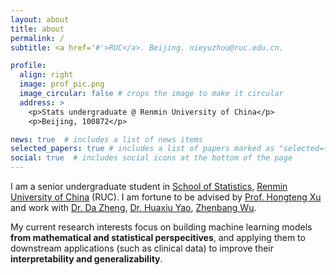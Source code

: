 ```yaml
---
layout: about
title: about
permalink: /
subtitle: <a href='#'>RUC</a>. Beijing. nieyuzhou@ruc.edu.cn.

profile:
  align: right
  image: prof_pic.png
  image_circular: false # crops the image to make it circular
  address: >
    <p>Stats undergraduate @ Renmin University of China</p>
    <p>Beijing, 100872</p>

news: true  # includes a list of news items
selected_papers: true # includes a list of papers marked as "selected={true}"
social: true  # includes social icons at the bottom of the page
---
```


I am a senior undergraduate student in [School of Statistics](http://stat.ruc.edu.cn/Home/index.htm), [Renmin University of China](https://www.ruc.edu.cn/en) (RUC). I am fortune to be advised by [Prof. Hongteng Xu](https://hongtengxu.github.io/)
and work with [Dr. Da Zheng](https://zheng-da.github.io/), [Dr. Huaxiu Yao](https://huaxiuyao.mystrikingly.com/), [Zhenbang Wu](https://zzachw.github.io/).

My current research interests focus on building machine learning models **from mathematical and statistical perspecitives**, and applying them to downstream applications (such as clinical data) to improve their **interpretability and generalizability**.